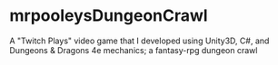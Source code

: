 # mrpooleysDungeonCrawl
A "Twitch Plays" video game that I developed using Unity3D, C#, and Dungeons &amp; Dragons 4e mechanics; a fantasy-rpg dungeon crawl

